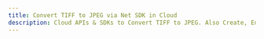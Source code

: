 ---title: Convert TIFF to JPEG via Net SDK in Clouddescription: Cloud APIs & SDKs to Convert TIFF to JPEG. Also Create, Edit & Render Microsoft Word & OpenOffice documents in the Cloud.---